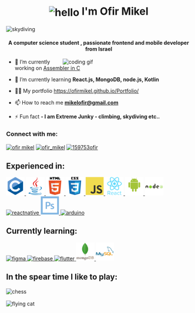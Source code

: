 <h1 align="center"><img align="center" alt="hello" width="50" src= "https://cliply.co/wp-content/uploads/2021/08/472108440_HELLO_STICKER_400px.gif"> I'm Ofir Mikel</h1>
<img align="center" alt="skydiving" width="1000" height= "300" src= "skydiving.gif">
<h4 align="center">A computer science student , passionate frontend and mobile developer from Israel</h4>
<img align="right" alt="coding gif" width="350" src= "https://camo.githubusercontent.com/c1dcb74cc1c1835b1d716f5051499a2814c683c806b15f04b0eba492863703e9/68747470733a2f2f63646e2e6472696262626c652e636f6d2f75736572732f3733303730332f73637265656e73686f74732f363538313234332f6176656e746f2e676966">

- 🔭 I’m currently working on [Assembler in C](https://github.com/OfirMikel/Maman14)

- 🌱 I’m currently learning **React.js, MongoDB, node.js, Kotlin**

- 👨‍💻 My portfolio https://ofirmikel.github.io/Portfolio/

- 📫 How to reach me **mikelofir@gmail.com**

- ⚡ Fun fact **- I am Extreme Junky - climbing, skydiving etc..**

<h3 align="left">Connect with me:</h3>
<p align="left">
<a href="https://linkedin.com/in/ofir mikel" target="blank"><img align="center" src="https://raw.githubusercontent.com/rahuldkjain/github-profile-readme-generator/master/src/images/icons/Social/linked-in-alt.svg" alt="ofir mikel" height="30" width="40" /></a>
<a href="https://instagram.com/ofir_mikel" target="blank"><img align="center" src="https://raw.githubusercontent.com/rahuldkjain/github-profile-readme-generator/master/src/images/icons/Social/instagram.svg" alt="ofir_mikel" height="30" width="40" /></a>
<a href="https://www.leetcode.com/159753ofir" target="blank"><img align="center" src="https://raw.githubusercontent.com/rahuldkjain/github-profile-readme-generator/master/src/images/icons/Social/leet-code.svg" alt="159753ofir" height="30" width="40" /></a>
</p>

<h2 align="left">Experienced in:</h2>
<p align="left">
        <a href="https://www.cprogramming.com/" target="_blank" rel="noreferrer"> 
                <img src="https://raw.githubusercontent.com/devicons/devicon/master/icons/c/c-original.svg" alt="c" width="50" height="50"/>
        </a> 
        <a href="https://www.java.com" target="_blank" rel="noreferrer">
                <img src="https://raw.githubusercontent.com/devicons/devicon/master/icons/java/java-original.svg" alt="java" width="50" height="50"/> 
        </a> 
        <a href="https://www.w3.org/html/" target="_blank" rel="noreferrer">
                <img src="https://raw.githubusercontent.com/devicons/devicon/master/icons/html5/html5-original-wordmark.svg" alt="html5" width="50" height="50"/>
        </a> 
        <a href="https://www.w3schools.com/css/" target="_blank" rel="noreferrer"> 
                <img src="https://raw.githubusercontent.com/devicons/devicon/master/icons/css3/css3-original-wordmark.svg" alt="css3" width="50" height="50"/> 
        </a> 
        <a href="https://developer.mozilla.org/en-US/docs/Web/JavaScript" target="_blank" rel="noreferrer">
                <img src="https://raw.githubusercontent.com/devicons/devicon/master/icons/javascript/javascript-original.svg" alt="javascript" width="50" height="50"/>
        </a>
        <a href="https://reactjs.org/" target="_blank" rel="noreferrer">
                <img src="https://raw.githubusercontent.com/devicons/devicon/master/icons/react/react-original-wordmark.svg" alt="react" width="50" height="50"/> 
        </a>
        <a href="https://developer.android.com" target="_blank" rel="noreferrer"> 
        <img src="https://raw.githubusercontent.com/devicons/devicon/master/icons/android/android-original-wordmark.svg" alt="android" width="50" height="50"/> 
        </a>
        <a href="https://nodejs.org" target="_blank" rel="noreferrer"> 
                <img src="https://raw.githubusercontent.com/devicons/devicon/master/icons/nodejs/nodejs-original-wordmark.svg" alt="nodejs" width="50" height="50"/>
        </a> 
        <a href="https://reactnative.dev/" target="_blank" rel="noreferrer"> 
                <img src="https://reactnative.dev/img/header_logo.svg" alt="reactnative" width="50" height="50"/> 
        </a>
          <a href="https://www.photoshop.com/en" target="_blank" rel="noreferrer"> 
                <img src="https://raw.githubusercontent.com/devicons/devicon/master/icons/photoshop/photoshop-line.svg" alt="photoshop" width="50" height="50"/> 
        </a>
        <a href="https://www.arduino.cc/" target="_blank" rel="noreferrer"> 
                <img src="https://cdn.worldvectorlogo.com/logos/arduino-1.svg" alt="arduino" width="50" height="50"/> 
        </a>
                
</p>
<h2 align="left">Currently learning:</h2>
<p align="left"> 
        <a href="https://www.figma.com/" target="_blank" rel="noreferrer">
                <img src="https://www.vectorlogo.zone/logos/figma/figma-icon.svg" alt="figma" width="40" height="40"/> 
        </a>
        <a href="https://firebase.google.com/" target="_blank" rel="noreferrer">
                <img src="https://www.vectorlogo.zone/logos/firebase/firebase-icon.svg" alt="firebase" width="50" height="50"/> 
        </a> 
        <a href="https://flutter.dev" target="_blank" rel="noreferrer"> 
                <img src="https://www.vectorlogo.zone/logos/flutterio/flutterio-icon.svg" alt="flutter" width="50" height="50"/>
        </a> 
        <a href="https://www.mongodb.com/" target="_blank" rel="noreferrer"> 
                <img src="https://raw.githubusercontent.com/devicons/devicon/master/icons/mongodb/mongodb-original-wordmark.svg" alt="mongodb" width="50" height="50"/>
        </a> 
        <a href="https://www.mysql.com/" target="_blank" rel="noreferrer"> 
                <img src="https://raw.githubusercontent.com/devicons/devicon/master/icons/mysql/mysql-original-wordmark.svg" alt="mysql" width="50" height="50"/> 
        </a>
</p>
<h2 align="left">In the spear time I like to play: </h2>
<p><img align="center" src="https://media.tenor.com/8GgvLjlWbOsAAAAC/chess.gif"  width="900" alt="chess" /></p>

<img align="center" alt="flying cat" width="900" src= "https://media0.giphy.com/headers/GitHub/w8ZJLtJbmuph.gif">
